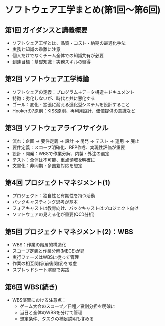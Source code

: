 # ソフトウェア工学まとめ(第1回〜第6回)

## 第1回 ガイダンスと講義概要
- ソフトウェア工学とは、品質・コスト・納期の最適化手法
- 実務と知識の乖離に注意
- 個人だけでなくチーム全体での知識共有が必要
- 到達目標：基礎知識＋実務スキルの習得

## 第2回 ソフトウェア工学概論
- ソフトウェアの定義：プログラム＋データ構造＋ドキュメント
- 特徴：劣化しないが、時代と共に悪化する
- ゴール：変化・拡張に耐える進化型システムを設計すること
- Hookerの7原則：KISS原則、再利用設計、価値提供の意識など

## 第3回 ソフトウェアライフサイクル
- 流れ：企画 → 要件定義 → 設計 → 開発 → テスト → 運用 → 廃止
- 要件定義：スコープ明確化、RFP作成、実現性評価が重要
- 設計・開発：WBSで作業分解、内製・外注の選定
- テスト：全体は不可能、重点領域を明確に
- 文書化：非同期・多国籍対応を想定

## 第4回 プロジェクトマネジメント(1)
- プロジェクト：独自性と有期性を持つ活動
- バックキャスティング思考が基本
- フォアキャストは教育向け、バックキャストはプロジェクト向け
- ソフトウェアの見える化が重要(QCD分析)

## 第5回 プロジェクトマネジメント(2)：WBS
- WBS：作業の階層的構造化
- スコープ定義と作業分解(MECE)が鍵
- 実行フェーズはWBSに従って管理
- 作業の相互関係(前後関係)を考慮
- スプレッドシート演習で実践

## 第6回 WBS(続き)
- WBS演習における注意点：
  - ゲーム大会のスコープ／日程／役割分担を明確に
  - 当日と全体のWBSを分けて管理
  - 想定条件、タスクの補足説明も含める